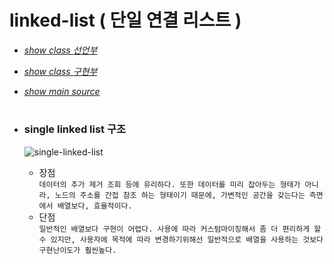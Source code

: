 # linked-list ( 단일 연결 리스트 )

* [*show class 선언부*](./linked-list.h)

* [*show class 구현부*](./linked-list.cpp)

* [*show main source*](./main.cpp)

#
* ### single linked list 구조
    ![single-linked-list](https://user-images.githubusercontent.com/104962364/192594235-a009405f-75ce-4a62-b9f1-32d41ebbcc22.PNG)

    * 장점<br>
        ```데이터의 추가 제거 조회 등에 유리하다. 또한 데이터를 미리 잡아두는 형태가 아니라, 노드의 주소를 간접 참조 하는 형태이기 때문에, 가변적인 공간을 갖는다는 측면에서 배열보다, 효율적이다.  ```
    * 단점<br>
        ```일반적인 배열보다 구현이 어렵다. 사용에 따라 커스텀마이징해서 좀 더 편리하게 할 수 있지만, 사용자에 목적에 따라 변경하기위해선 일반적으로 배열을 사용하는 것보다 구현난이도가 훨씬높다.```
